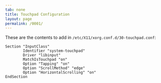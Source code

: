 ```yaml
---
tab: none
title: Touchpad Configuration
layout: page
permalink: /0001/
---
```


These are the contents to add in `/etc/X11/xorg.conf.d/30-touchpad.conf`:

```
Section "InputClass"
        Identifier "system-touchpad"
        Driver "libinput"
        MatchIsTouchpad "on"
        Option "Tapping" "on"
        Option "ScrollMethod" "edge"
        Option "HorizontalScrolling" "on"
EndSection
```
